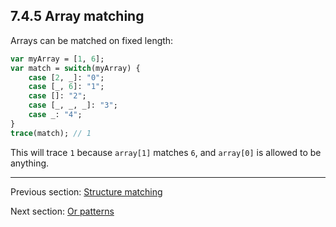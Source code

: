 ## 7.4.5 Array matching

Arrays can be matched on fixed length:

```haxe
var myArray = [1, 6];
var match = switch(myArray) {
	case [2, _]: "0";
	case [_, 6]: "1";
	case []: "2";
	case [_, _, _]: "3";
	case _: "4";
}
trace(match); // 1
```

This will trace `1` because `array[1]` matches `6`, and `array[0]` is allowed to be anything.

---

Previous section: [Structure matching](7.4.4-Structure_matching.md)

Next section: [Or patterns](7.4.6-Or_patterns.md)